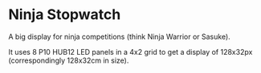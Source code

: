 # Ninja Stopwatch

A big display for ninja competitions (think Ninja Warrior or Sasuke).

It uses 8 P10 HUB12 LED panels in a 4x2 grid to get a display of 128x32px
(correspondingly 128x32cm in size).
